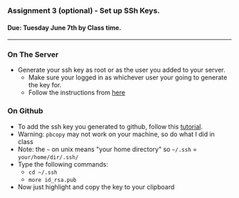 ### Assignment 3 (optional) - Set up SSh Keys.
#### Due: Tuesday June 7th by Class time. 
-----

### On The Server
- Generate your ssh key as root or as the user you added to your server.
    - Make sure your logged in as whichever user your going to generate the key for.
    - Follow the instructions from [here](https://help.github.com/articles/generating-a-new-ssh-key-and-adding-it-to-the-ssh-agent/)


### On Github
- To add the ssh key you generated to github, follow this [tutorial](https://help.github.com/articles/adding-a-new-ssh-key-to-your-github-account/).
- Warning: `pbcopy` may not work on your machine, so do what I did in class
- Note: the `~` on unix means "your home directory" so `~/.ssh` = `your/home/dir/.ssh/`
- Type the following commands: 
    - `cd ~/.ssh`
    - `more id_rsa.pub`
- Now just highlight and copy the key to your clipboard
